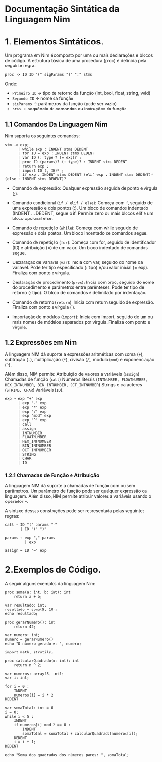 # Documentação Sintática da Linguagem Nim

# 1. Elementos Sintáticos.
Um programa em Nim é composto por uma ou mais declarações e blocos de código. A estrutura básica de uma procedura (proc) é definida pela seguinte regra:

```
proc -> ID ID "(" sigParams ")" ":" stms
```

Onde:
- `Primeiro ID` -> tipo de retorno da função (int, bool, float, string, void)
- `Segundo ID` -> nome da função
- `sigParams` -> parâmetros da função (pode ser vazio)
- `stms` -> sequência de comandos ou instruções da função

## 1.1 Comandos Da Linguagem Nim
Nim suporta os seguintes comandos:

```
stm -> exp;
      | while exp : INDENT stms DEDENT
      | for ID = exp : INDENT stms DEDENT
      | var ID (: type)? (= exp)? ;
      | proc ID (params)? (: type)? : INDENT stms DEDENT
      | return exp ;
      | import ID (, ID)* ;
      | if exp : INDENT stms DEDENT (elif exp : INDENT stms DEDENT)* (else : INDENT stms DEDENT)?
```
- Comando de expressão:
 Qualquer expressão seguida de ponto e vírgula (;).

- Comando condicional (`if / elif / else`):
 Começa com if, seguido de uma expressão e dois pontos (:).
 Um bloco de comandos indentado (INDENT ... DEDENT) segue o if.
 Permite zero ou mais blocos elif e um bloco opcional else.

- Comando de repetição (`while`):
 Começa com while seguido de expressão e dois pontos.
 Um bloco indentado de comandos segue.

- Comando de repetição (`for`):
 Começa com for, seguido de identificador (ID) e atribuição (=) de um valor.
 Um bloco indentado de comandos segue.

- Declaração de variável (`var`):
 Inicia com var, seguido do nome da variável.
 Pode ter tipo especificado (: tipo) e/ou valor inicial (= exp).
 Finaliza com ponto e vírgula.

- Declaração de procedimento (`proc`):
 Inicia com proc, seguido do nome do procedimento e parâmetros entre parênteses.
 Pode ter tipo de retorno (: tipo).
 O bloco de comandos é delimitado por indentação.

- Comando de retorno (`return`):
 Inicia com return seguido de expressão.
 Finaliza com ponto e vírgula (;).

- Importação de módulos (`import`):
 Inicia com import, seguido de um ou mais nomes de módulos separados por vírgula.
 Finaliza com ponto e vírgula.


## 1.2 Expressões em Nim
A linguagem NIM dá suporte a expressões aritméticas com soma (`+`), subtração (`-`), multiplicação (`*`), divisão (`/`), módulo (`mod`) e exponenciação (`^`).

Além disso, NIM permite:
Atribuição de valores a variáveis (`assign`) 
Chamadas de função (`call`)
Números literais (`INTNUMBER, FLOATNUMBER, HEX_INTNUMBER, BIN_INTNUMBER, OCT_INTNUMBER`)
Strings e caracteres (`STRING, CHAR`)
Variáveis (`ID`).

```
exp → exp "+" exp
      | exp "-" exp
      | exp "*" exp
      | exp "/" exp
      | exp "mod" exp
      | exp "^" exp
      | call
      | assign
      | INTNUMBER
      | FLOATNUMBER
      | HEX_INTNUMBER
      | BIN_INTNUMBER
      | OCT_INTNUMBER
      | STRING
      | CHAR
      | ID
```

### 1.2.1 Chamadas de Função e Atribuição 

A linguagem NIM dá suporte a chamadas de função com ou sem parâmetros. Um parâmetro de função pode ser qualquer expressão da linguagem. Além disso, NIM permite atribuir valores a variáveis usando o operador `=`.

A sintaxe dessas construções pode ser representada pelas seguintes regras:

```
call → ID "(" params ")" 
       | ID "(" ")"

params → exp "," params
         | exp

assign → ID "=" exp
```

# 2.Exemplos de Código.
A seguir alguns exemplos da linguagem Nim: 

```
proc soma(a: int, b: int): int
    return a + b;

var resultado: int;
resultado = soma(5, 10);
echo resultado;
```

```
proc gerarNumero(): int
    return 42;

var numero: int;
numero = gerarNumero();
echo "O número gerado é: ", numero;
```

```
import math, strutils;

proc calcularQuadrado(n: int): int
    return n ^ 2;

var numeros: array[5, int];
var i: int;

for i = 0 : 
    INDENT
    numeros[i] = i * 2;
DEDENT

var somaTotal: int = 0;
i = 0;
while i < 5 :
    INDENT
    if numeros[i] mod 2 == 0 :
        INDENT
        somaTotal = somaTotal + calcularQuadrado(numeros[i]);
    DEDENT
    i = i + 1;
DEDENT

echo "Soma dos quadrados dos números pares: ", somaTotal;
```
